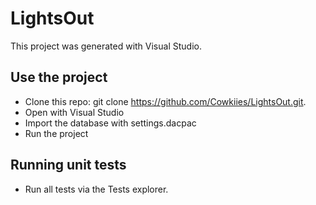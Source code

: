 # LightsOut

This project was generated with Visual Studio.

## Use the project

* Clone this repo: git clone https://github.com/Cowkiies/LightsOut.git.
* Open with Visual Studio
* Import the database with settings.dacpac
* Run the project


## Running unit tests

* Run all tests via the Tests explorer.